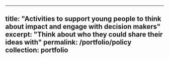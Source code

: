 
---
title: "Activities to support young people to think about impact and engage with decision makers"
excerpt: "Think about who they could share their ideas with"
permalink: /portfolio/policy
collection: portfolio
---

